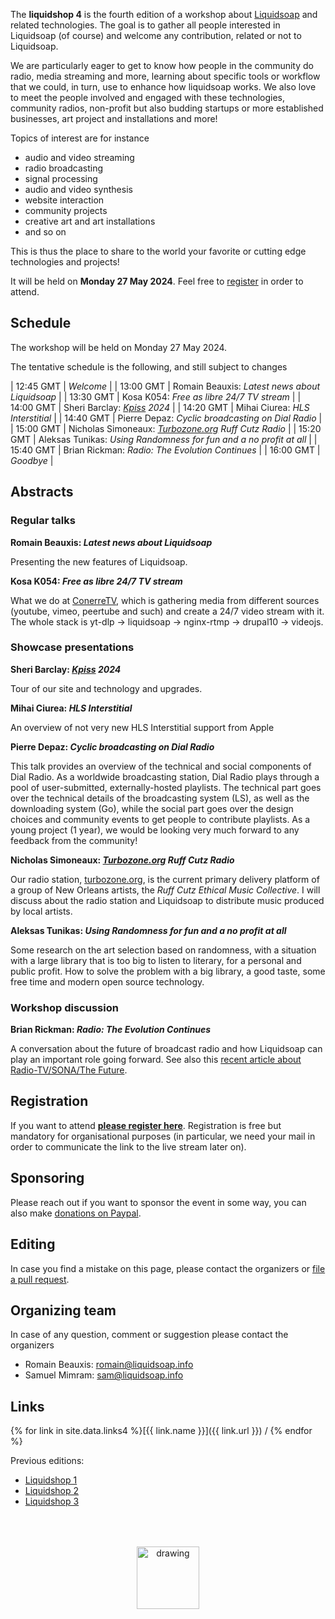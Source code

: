 The **liquidshop 4** is the fourth edition of a workshop about
[Liquidsoap](https://www.liquidsoap.info/) and related technologies. The goal is
to gather all people interested in Liquidsoap (of course) and welcome any
contribution, related or not to Liquidsoap.

We are particularly eager to get to know how people in the community do radio,
media streaming and more, learning about specific tools or workflow that we
could, in turn, use to enhance how liquidsoap works. We also love to meet the
people involved and engaged with these technologies, community radios,
non-profit but also budding startups or more established businesses, art project
and installations and more!

Topics of interest are for instance

- audio and video streaming
- radio broadcasting
- signal processing
- audio and video synthesis
- website interaction
- community projects
- creative art and art installations
- and so on

This is thus the place to share to the world your favorite or cutting edge
technologies and projects!

It will be held on **Monday 27 May 2024**. Feel free to
[register](https://forms.gle/FUptuWRGGJFCMttC7) in order to attend.
<!-- or propose a talk! -->

<!--
Attending
---------

The event is fully online and the video-conference website is
[https://bbb.liquidshop.info](http://bbb.liquidsoap.info/).
-->

<!--
Presentations
-------------

Three kinds of presentations will be featured during the workshop:

- _showcase_ (15 min): a short presentation about a website / radio / art
  installation that you built using Liquidsoap or related tools
- _tech talks_ (30 min): an in-depth presentation of a technology related to
  Liquidsoap and streaming in general
- _workshop_: user-centered freeform discussions about your project or issues
  around Liquidsoap and streaming
-->

Schedule
--------

The workshop will be held on Monday 27 May 2024.

The tentative schedule is the following, and still subject to changes

| 12:45 GMT | _Welcome_ |
| 13:00 GMT | Romain Beauxis: _Latest news about Liquidsoap_ |
| 13:30 GMT | Kosa K054: _Free as libre 24/7 TV stream_ |
| 14:00 GMT | Sheri	Barclay: _[Kpiss](https://kpiss.fm/) 2024_ |
| 14:20 GMT | Mihai	Ciurea: _HLS Interstitial_ |
| 14:40 GMT | Pierre Depaz: _Cyclic broadcasting on Dial Radio_ |
| 15:00 GMT | Nicholas Simoneaux: _[Turbozone.org](https://turbozone.org/) Ruff Cutz Radio_ |
| 15:20 GMT | Aleksas Tunikas: _Using Randomness for fun and a no profit at all_ |
| 15:40 GMT | Brian Rickman: _Radio: The Evolution Continues_ |
| 16:00 GMT | _Goodbye_ |

Abstracts
---------

### Regular talks

**Romain Beauxis: _Latest news about Liquidsoap_**

Presenting the new features of Liquidsoap.

**Kosa K054: _Free as libre 24/7 TV stream_**

What we do at [ConerreTV](https://conerre.tv), which is gathering media from different sources (youtube, vimeo, peertube and such) and create a 24/7 video stream with it. The whole stack is yt-dlp → liquidsoap → nginx-rtmp → drupal10 → videojs.

### Showcase presentations

**Sheri	Barclay: _[Kpiss](https://kpiss.fm/) 2024_**

Tour of our site and technology and upgrades.

**Mihai	Ciurea: _HLS Interstitial_**

An overview of not very new HLS Interstitial support from Apple

**Pierre Depaz: _Cyclic broadcasting on Dial Radio_**

This talk provides an overview of the technical and social components of Dial Radio. As a worldwide broadcasting station, Dial Radio plays through a pool of user-submitted, externally-hosted playlists. The technical part goes over the technical details of the broadcasting system (LS), as well as the downloading system (Go), while the social part goes over the design choices and community events to get people to contribute playlists. As a young project (1 year), we would be looking very much forward to any feedback from the community!

**Nicholas Simoneaux: _[Turbozone.org](https://turbozone.org/) Ruff Cutz Radio_**

Our radio station, [turbozone.org](https://turbozone.org/), is the current primary delivery platform of a group of New Orleans artists, the _Ruff Cutz Ethical Music Collective_. I will discuss about the radio station and Liquidsoap to distribute music produced by local artists.

**Aleksas Tunikas: _Using Randomness for fun and a no profit at all_**

Some research on the art selection based on randomness, with a situation with a large library that is too big to listen to literary, for a personal and public profit. How to solve the problem with a big library, a good taste, some free time and modern open source technology.

### Workshop discussion

**Brian Rickman: _Radio: The Evolution Continues_**

A conversation about the future of broadcast radio and how Liquidsoap can play an important role going forward. See also this [recent article about Radio-TV/SONA/The Future](https://www.linkedin.com/pulse/radio-whats-next-sona-more-brian-rickman-icjgc/).

Registration
------------

If you want to attend [**please register here**](https://forms.gle/FUptuWRGGJFCMttC7). Registration is free but mandatory for organisational purposes (in particular, we need your mail in order to communicate the link to the live stream later on).

Sponsoring
----------

Please reach out if you want to sponsor the event in some way, you can also make [donations on Paypal](http://paypal.me/LiquidsoapMedia).

Editing
-------

In case you find a mistake on this page, please contact the organizers or [file a pull request](https://github.com/savonet/liquidshop).

Organizing team
---------------

In case of any question, comment or suggestion please contact the organizers

- Romain Beauxis: [romain@liquidsoap.info](mailto:romain@liquidsoap.info)
- Samuel Mimram: [sam@liquidsoap.info](mailto:sam@liquidsoap.info)

Links
-----

{% for link in site.data.links4 %}[{{ link.name }}]({{ link.url }}) / {% endfor %}

Previous editions:

- [Liquidshop 1](../1/)
- [Liquidshop 2](../2/)
- [Liquidshop 3](../3/)

<center><a href="https://www.liquidsoap.info/"><img src="https://www.liquidsoap.info/assets/img/bottle_invert.png" alt="drawing" height="100px" style="margin-top: 50px;"/></a></center>

<script>
window.onload = function() {
  var date = new Date();
  var tzo = - (date.getTimezoneOffset() / 60);
  var tzs; // TZ sign

  if (tzo >= 0) { tzs = "+"; }
  else { tzs = ""; }

  document.querySelector("#schedule + p + p").innerHTML += " (all times are given in <a href='https://en.wikipedia.org/wiki/Greenwich_Mean_Time'>GMT</a>, the current GMT time is "+date.getUTCHours()+":"+date.getUTCMinutes()+" and your current timezone is GMT"+tzs+tzo+"):";
  /*
  const hours = document.querySelectorAll("#schedule + p + p + table tr td:first-child");
  hours.forEach(function(h) {
    d = new Date("Jan 23 2022 " + h.innerHTML);
    h.innerHTML += "(" + d.getHours() + ":" + d.getMinutes() + " LT)";
  });
  */
}
</script>
